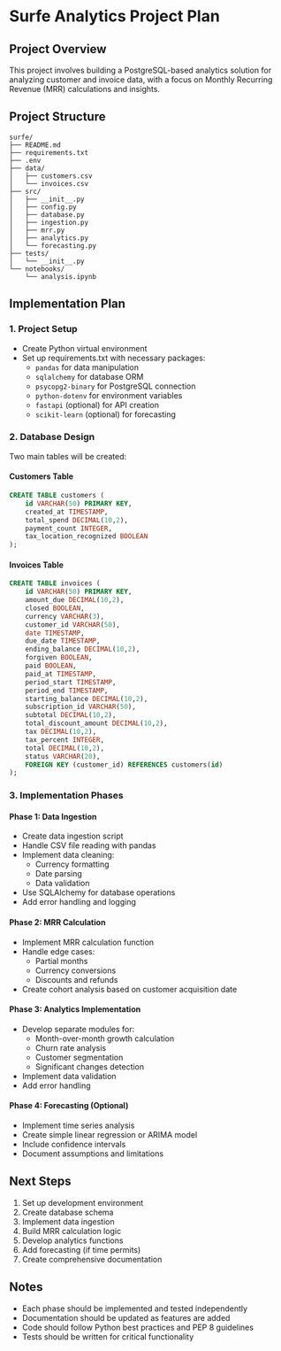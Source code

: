 # Surfe Analytics Project Plan

## Project Overview
This project involves building a PostgreSQL-based analytics solution for analyzing customer and invoice data, with a focus on Monthly Recurring Revenue (MRR) calculations and insights.

## Project Structure
```
surfe/
├── README.md
├── requirements.txt
├── .env
├── data/
│   ├── customers.csv
│   └── invoices.csv
├── src/
│   ├── __init__.py
│   ├── config.py
│   ├── database.py
│   ├── ingestion.py
│   ├── mrr.py
│   ├── analytics.py
│   └── forecasting.py
├── tests/
│   └── __init__.py
└── notebooks/
    └── analysis.ipynb
```

## Implementation Plan

### 1. Project Setup
- Create Python virtual environment
- Set up requirements.txt with necessary packages:
  - `pandas` for data manipulation
  - `sqlalchemy` for database ORM
  - `psycopg2-binary` for PostgreSQL connection
  - `python-dotenv` for environment variables
  - `fastapi` (optional) for API creation
  - `scikit-learn` (optional) for forecasting

### 2. Database Design
Two main tables will be created:

#### Customers Table
```sql
CREATE TABLE customers (
    id VARCHAR(50) PRIMARY KEY,
    created_at TIMESTAMP,
    total_spend DECIMAL(10,2),
    payment_count INTEGER,
    tax_location_recognized BOOLEAN
);
```

#### Invoices Table
```sql
CREATE TABLE invoices (
    id VARCHAR(50) PRIMARY KEY,
    amount_due DECIMAL(10,2),
    closed BOOLEAN,
    currency VARCHAR(3),
    customer_id VARCHAR(50),
    date TIMESTAMP,
    due_date TIMESTAMP,
    ending_balance DECIMAL(10,2),
    forgiven BOOLEAN,
    paid BOOLEAN,
    paid_at TIMESTAMP,
    period_start TIMESTAMP,
    period_end TIMESTAMP,
    starting_balance DECIMAL(10,2),
    subscription_id VARCHAR(50),
    subtotal DECIMAL(10,2),
    total_discount_amount DECIMAL(10,2),
    tax DECIMAL(10,2),
    tax_percent INTEGER,
    total DECIMAL(10,2),
    status VARCHAR(20),
    FOREIGN KEY (customer_id) REFERENCES customers(id)
);
```

### 3. Implementation Phases

#### Phase 1: Data Ingestion
- Create data ingestion script
- Handle CSV file reading with pandas
- Implement data cleaning:
  - Currency formatting
  - Date parsing
  - Data validation
- Use SQLAlchemy for database operations
- Add error handling and logging

#### Phase 2: MRR Calculation
- Implement MRR calculation function
- Handle edge cases:
  - Partial months
  - Currency conversions
  - Discounts and refunds
- Create cohort analysis based on customer acquisition date

#### Phase 3: Analytics Implementation
- Develop separate modules for:
  - Month-over-month growth calculation
  - Churn rate analysis
  - Customer segmentation
  - Significant changes detection
- Implement data validation
- Add error handling

#### Phase 4: Forecasting (Optional)
- Implement time series analysis
- Create simple linear regression or ARIMA model
- Include confidence intervals
- Document assumptions and limitations

## Next Steps
1. Set up development environment
2. Create database schema
3. Implement data ingestion
4. Build MRR calculation logic
5. Develop analytics functions
6. Add forecasting (if time permits)
7. Create comprehensive documentation

## Notes
- Each phase should be implemented and tested independently
- Documentation should be updated as features are added
- Code should follow Python best practices and PEP 8 guidelines
- Tests should be written for critical functionality 